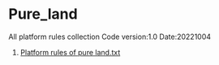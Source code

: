 # Pure_land
All platform rules collection
Code version:1.0
Date:20221004

1. [Platform rules of pure land.txt](https://github.com/honeyuee/Pure_land/files/9708348/Platform.rules.of.pure.land.txt)
